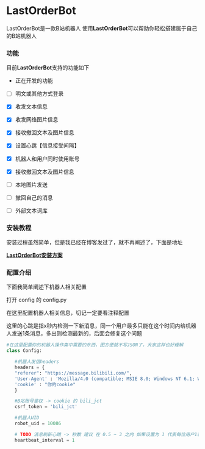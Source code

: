 # LastOrderBot
 LastOrderBot是一款B站机器人
 使用**LastOrderBot**可以帮助你轻松搭建属于自己的B站机器人

### 功能
 目前**LastOrderBot**支持的功能如下
 - 正在开发的功能
 - [ ] 明文或其他方式登录
 - [x] 收发文本信息
 - [x] 收发网络图片信息
 - [x] 接收撤回文本及图片信息
 - [x] 设置心跳【信息接受间隔】
 - [x] 机器人和用户同时使用账号
 - [x] 接收撤回文本及图片信息
 - [ ] 本地图片发送
 - [ ] 撤回自己的消息
 - [ ] 外部文本词库


### 安装教程
 安装过程虽然简单，但是我已经在博客发过了，就不再阐述了，下面是地址
 
 [**LastOrderBot安装方案**](https://imcys.com/2021/02/19/b%e7%ab%99%e6%9c%ba%e5%99%a8%e4%ba%ba%e6%90%ad%e5%bb%ba-lastorderbot.html)

### 配置介绍
 下面我简单阐述下机器人相关配置

 打开 config 的 config.py

 在这里配置机器人相关信息，切记一定要看注释配置

 这里的心跳是指x秒内检测一下新消息，同一个用户最多只能在这个时间内给机器人发送1条消息，多出则检测最新的，后面会修复这个问题
 ```python
 #在这里配置你的机器人操作类中需要的东西，图方便就不写JSON了，大家这样也好理解
 class Config:

    #机器人发信headers
    headers = {
    "referer": "https://message.bilibili.com/",
    'User-Agent' : 'Mozilla/4.0 (compatible; MSIE 8.0; Windows NT 6.1; WOW64; Trident/4.0; SLCC2; .NET CLR 2.0.50727; .NET CLR 3.5.30729; .NET CLR 3.0.30729; Media Center PC 6.0; .NET4.0C; InfoPath.3)',
    'cookie' : "你的cookie"
    }

    #B站账号鉴权 -> cookie 的 bili_jct
    csrf_token = 'bili_jct'

    #机器人UID
    robot_uid = 10086

    # TODO 消息刷新心跳 -> 秒数 建议 在 0.5 ~ 3 之内 如果设置为 1 代表每位用户1秒内最多可以发送1条消息，可以同时发送 根据需求加快心跳 太低可能会给B站造成负担，请不要低于0.5
    heartbeat_interval = 1

 ```


